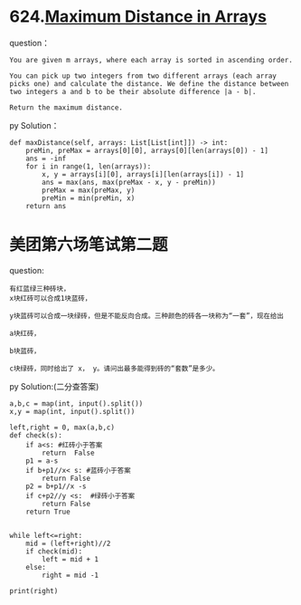 # 624.[Maximum Distance in Arrays](https://leetcode.cn/problems/maximum-distance-in-arrays/description/)

question：

    You are given m arrays, where each array is sorted in ascending order.

    You can pick up two integers from two different arrays (each array picks one) and calculate the distance. We define the distance between two integers a and b to be their absolute difference |a - b|.

    Return the maximum distance.

py Solution：

    def maxDistance(self, arrays: List[List[int]]) -> int:
        preMin, preMax = arrays[0][0], arrays[0][len(arrays[0]) - 1]
        ans = -inf
        for i in range(1, len(arrays)):
            x, y = arrays[i][0], arrays[i][len(arrays[i]) - 1]
            ans = max(ans, max(preMax - x, y - preMin))
            preMax = max(preMax, y)
            preMin = min(preMin, x)
        return ans
    
# 美团第六场笔试第二题

question:

    有红蓝绿三种砖块，
    x块红砖可以合成1块蓝砖，
    
    y块蓝砖可以合成一块绿砖，但是不能反向合成。三种颜色的砖各一块称为“一套”，现在给出
    
    a块红砖，
    
    b块蓝砖，
    
    c块绿砖，同时给出了 x， y。请问出最多能得到砖的“套数”是多少。

py Solution:(二分查答案)

    a,b,c = map(int, input().split())
    x,y = map(int, input().split())

    left,right = 0, max(a,b,c)
    def check(s):
        if a<s: #红砖小于答案
            return  False
        p1 = a-s
        if b+p1//x< s: #蓝砖小于答案
            return False
        p2 = b+p1//x -s
        if c+p2//y <s:  #绿砖小于答案
            return False
        return True


    while left<=right:
        mid = (left+right)//2
        if check(mid):
            left = mid + 1 
        else:
            right = mid -1

    print(right)
